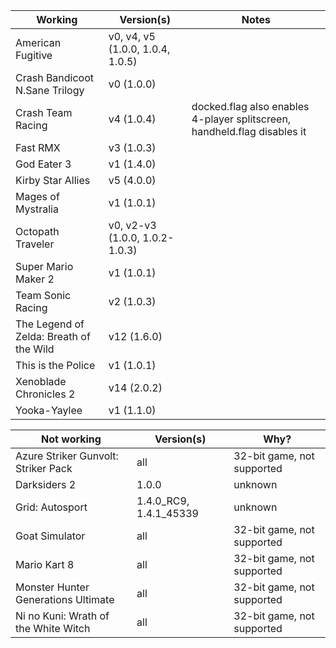 | Working | Version(s) | Notes |
| ------------- | ------------- | ------------- |
| American Fugitive | v0, v4, v5 (1.0.0, 1.0.4, 1.0.5) |   |
| Crash Bandicoot N.Sane Trilogy | v0 (1.0.0) |   |
| Crash Team Racing | v4 (1.0.4) | docked.flag also enables 4-player splitscreen, handheld.flag disables it |
| Fast RMX | v3 (1.0.3) |   |
| God Eater 3 | v1 (1.4.0) |   |
| Kirby Star Allies | v5 (4.0.0)  |   |
| Mages of Mystralia | v1 (1.0.1)  |   |
| Octopath Traveler | v0, v2-v3 (1.0.0, 1.0.2-1.0.3) |   |
| Super Mario Maker 2 | v1 (1.0.1)  |   |
| Team Sonic Racing | v2 (1.0.3)  |   |
| The Legend of Zelda: Breath of the Wild | v12 (1.6.0) |   |
| This is the Police | v1 (1.0.1) |   |
| Xenoblade Chronicles 2 | v14 (2.0.2) |   |
| Yooka-Yaylee | v1 (1.1.0)  |   |

| Not working | Version(s) | Why? |
| ------------- | ------------- | ------------- |
| Azure Striker Gunvolt: Striker Pack | all | 32-bit game, not supported |
| Darksiders 2 | 1.0.0 | unknown |
| Grid: Autosport | 1.4.0_RC9, 1.4.1_45339 | unknown |
| Goat Simulator | all | 32-bit game, not supported |
| Mario Kart 8 | all | 32-bit game, not supported |
| Monster Hunter Generations Ultimate | all | 32-bit game, not supported |
| Ni no Kuni: Wrath of the White Witch | all | 32-bit game, not supported |
